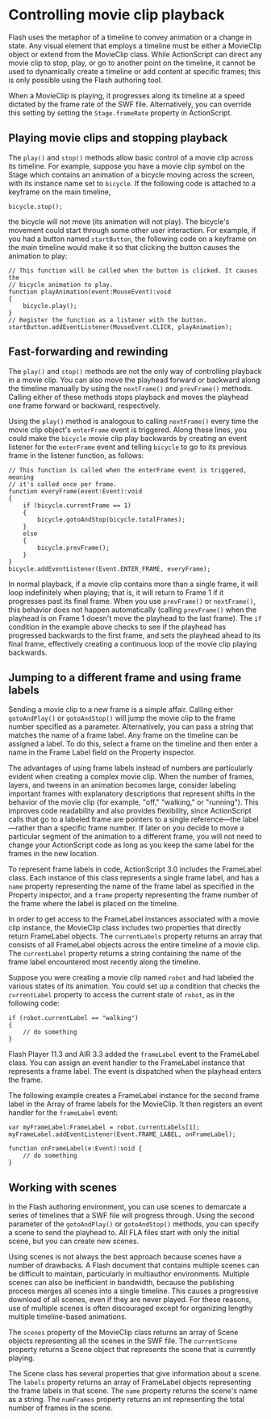 # Controlling movie clip playback

Flash uses the metaphor of a timeline to convey animation or a change in state.
Any visual element that employs a timeline must be either a MovieClip object or
extend from the MovieClip class. While ActionScript can direct any movie clip to
stop, play, or go to another point on the timeline, it cannot be used to
dynamically create a timeline or add content at specific frames; this is only
possible using the Flash authoring tool.

When a MovieClip is playing, it progresses along its timeline at a speed
dictated by the frame rate of the SWF file. Alternatively, you can override this
setting by setting the `Stage.frameRate` property in ActionScript.

## Playing movie clips and stopping playback

The `play()` and `stop()` methods allow basic control of a movie clip across its
timeline. For example, suppose you have a movie clip symbol on the Stage which
contains an animation of a bicycle moving across the screen, with its instance
name set to `bicycle`. If the following code is attached to a keyframe on the
main timeline,

```
bicycle.stop();
```

the bicycle will not move (its animation will not play). The bicycle's movement
could start through some other user interaction. For example, if you had a
button named `startButton`, the following code on a keyframe on the main
timeline would make it so that clicking the button causes the animation to play:

```
// This function will be called when the button is clicked. It causes the
// bicycle animation to play.
function playAnimation(event:MouseEvent):void
{
    bicycle.play();
}
// Register the function as a listener with the button.
startButton.addEventListener(MouseEvent.CLICK, playAnimation);
```

## Fast-forwarding and rewinding

The `play()` and `stop()` methods are not the only way of controlling playback
in a movie clip. You can also move the playhead forward or backward along the
timeline manually by using the `nextFrame()` and `prevFrame()` methods. Calling
either of these methods stops playback and moves the playhead one frame forward
or backward, respectively.

Using the `play()` method is analogous to calling `nextFrame()` every time the
movie clip object's `enterFrame` event is triggered. Along these lines, you
could make the `bicycle` movie clip play backwards by creating an event listener
for the `enterFrame` event and telling `bicycle` to go to its previous frame in
the listener function, as follows:

```
// This function is called when the enterFrame event is triggered, meaning
// it's called once per frame.
function everyFrame(event:Event):void
{
    if (bicycle.currentFrame == 1)
    {
        bicycle.gotoAndStop(bicycle.totalFrames);
    }
    else
    {
        bicycle.prevFrame();
    }
}
bicycle.addEventListener(Event.ENTER_FRAME, everyFrame);
```

In normal playback, if a movie clip contains more than a single frame, it will
loop indefinitely when playing; that is, it will return to Frame 1 if it
progresses past its final frame. When you use `prevFrame()` or `nextFrame()`,
this behavior does not happen automatically (calling `prevFrame()` when the
playhead is on Frame 1 doesn't move the playhead to the last frame). The `if`
condition in the example above checks to see if the playhead has progressed
backwards to the first frame, and sets the playhead ahead to its final frame,
effectively creating a continuous loop of the movie clip playing backwards.

## Jumping to a different frame and using frame labels

Sending a movie clip to a new frame is a simple affair. Calling either
`gotoAndPlay()` or `gotoAndStop()` will jump the movie clip to the frame number
specified as a parameter. Alternatively, you can pass a string that matches the
name of a frame label. Any frame on the timeline can be assigned a label. To do
this, select a frame on the timeline and then enter a name in the Frame Label
field on the Property inspector.

The advantages of using frame labels instead of numbers are particularly evident
when creating a complex movie clip. When the number of frames, layers, and
tweens in an animation becomes large, consider labeling important frames with
explanatory descriptions that represent shifts in the behavior of the movie clip
(for example, "off," "walking," or "running"). This improves code readability
and also provides flexibility, since ActionScript calls that go to a labeled
frame are pointers to a single reference—the label—rather than a specific frame
number. If later on you decide to move a particular segment of the animation to
a different frame, you will not need to change your ActionScript code as long as
you keep the same label for the frames in the new location.

To represent frame labels in code, ActionScript 3.0 includes the FrameLabel
class. Each instance of this class represents a single frame label, and has a
`name` property representing the name of the frame label as specified in the
Property inspector, and a `frame` property representing the frame number of the
frame where the label is placed on the timeline.

In order to get access to the FrameLabel instances associated with a movie clip
instance, the MovieClip class includes two properties that directly return
FrameLabel objects. The `currentLabels` property returns an array that consists
of all FrameLabel objects across the entire timeline of a movie clip. The
`currentLabel` property returns a string containing the name of the frame label
encountered most recently along the timeline.

Suppose you were creating a movie clip named `robot` and had labeled the various
states of its animation. You could set up a condition that checks the
`currentLabel` property to access the current state of `robot`, as in the
following code:

```
if (robot.currentLabel == "walking")
{
    // do something
}
```

Flash Player 11.3 and AIR 3.3 added the `frameLabel` event to the FrameLabel
class. You can assign an event handler to the FrameLabel instance that
represents a frame label. The event is dispatched when the playhead enters the
frame.

The following example creates a FrameLabel instance for the second frame label
in the Array of frame labels for the MovieClip. It then registers an event
handler for the `frameLabel` event:

```
var myFrameLabel:FrameLabel = robot.currentLabels[1];
myFrameLabel.addEventListener(Event.FRAME_LABEL, onFrameLabel);

function onFrameLabel(e:Event):void {
    // do something
}
```

## Working with scenes

In the Flash authoring environment, you can use scenes to demarcate a series of
timelines that a SWF file will progress through. Using the second parameter of
the `gotoAndPlay()` or `gotoAndStop()` methods, you can specify a scene to send
the playhead to. All FLA files start with only the initial scene, but you can
create new scenes.

Using scenes is not always the best approach because scenes have a number of
drawbacks. A Flash document that contains multiple scenes can be difficult to
maintain, particularly in multiauthor environments. Multiple scenes can also be
inefficient in bandwidth, because the publishing process merges all scenes into
a single timeline. This causes a progressive download of all scenes, even if
they are never played. For these reasons, use of multiple scenes is often
discouraged except for organizing lengthy multiple timeline-based animations.

The `scenes` property of the MovieClip class returns an array of Scene objects
representing all the scenes in the SWF file. The `currentScene` property returns
a Scene object that represents the scene that is currently playing.

The Scene class has several properties that give information about a scene. The
`labels` property returns an array of FrameLabel objects representing the frame
labels in that scene. The `name` property returns the scene's name as a string.
The `numFrames` property returns an int representing the total number of frames
in the scene.
